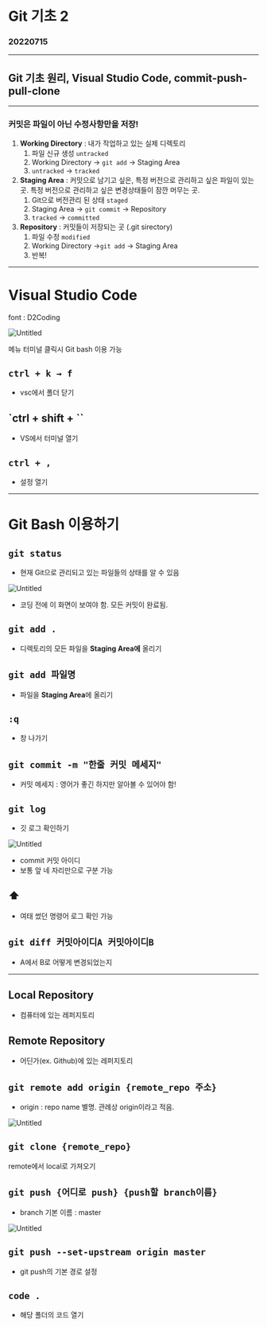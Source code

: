 # Git 기초 2
### 20220715
---

## Git 기초 원리, Visual Studio Code, commit-push-pull-clone

----------

### 커밋은 파일이 아닌 **수정사항**만을 저장!

1. **Working Directory** : 내가 작업하고 있는 실제 디렉토리
    1. 파일 신규 생성 `untracked`
    2. Working Directory → `git add` → Staging Area
    3. `untracked` → `tracked`
2. **Staging Area** : 커밋으로 남기고 싶은, 특정 버전으로 관리하고 싶은 파일이 있는 곳. 특정 버전으로 관리하고 싶은 변경상태들이 잠깐 머무는 곳.
    1. Git으로 버전관리 된 상태 `staged` 
    2. Staging Area → `git commit` → Repository
    3. `tracked` → `committed`
3. **Repository** : 커밋들이 저장되는 곳 (.git sirectory)
    1. 파일 수정 `modified`
    2. Working Directory →`git add` → Staging Area
    3. 반복!

---

# Visual Studio Code

font : D2Coding

![Untitled](https://www.notion.so/hphk-edu/Git-2-a9bbc331bbba454799b297ffa291a2b1#bacf753cd23d4ea5b6f2d1599cb902c6)

메뉴 터미널 클릭시 Git bash 이용 가능

## `ctrl + k → f`

- vsc에서 폴더 닫기

## `ctrl + shift + ``

- VS에서 터미널 열기

## `ctrl + ,`

- 설정 열기

---

# Git Bash 이용하기

## `git status`

- 현재 Git으로 관리되고 있는 파일들의 상태를 알 수 있음

![Untitled](https://s3-us-west-2.amazonaws.com/secure.notion-static.com/27505b08-b4fe-4d95-ba7d-d136c15a23db/Untitled.png)

- 코딩 전에 이 화면이 보여야 함. 모든 커밋이 완료됨.

## `git add .`

- 디렉토리의 모든 파일을 **Staging Area에** 올리기

## `git add 파일명`

- 파일을 **Staging Area**에 올리기

## `:q`

- 창 나가기

## `git commit -m "한줄 커밋 메세지"`

- 커밋 메세지 : 영어가 좋긴 하지만 알아볼 수 있어야 함!

## `git log`

- 깃 로그 확인하기

![Untitled](https://s3-us-west-2.amazonaws.com/secure.notion-static.com/500ff121-3384-40e6-892f-33adc480756a/Untitled.png)

- commit 커밋 아이디
- 보통 앞 네 자리만으로 구분 가능

## ⬆️

- 여태 썼던 명령어 로그 확인 가능

## `git diff 커밋아이디A 커밋아이디B`

- A에서 B로 어떻게 변경되었는지

---

## Local Repository

- 컴퓨터에 있는 레퍼지토리

## Remote Repository

- 어딘가(ex. Github)에 있는 레퍼지토리

## `git remote add origin {remote_repo 주소}`

- origin : repo name 별명. 관례상 origin이라고 적음.

![Untitled](https://s3-us-west-2.amazonaws.com/secure.notion-static.com/26ab368f-06d2-4729-9565-872723bdc511/Untitled.png)

## `git clone {remote_repo}`

remote에서 local로 가져오기

## `git push {어디로 push} {push할 branch이름}`

- branch 기본 이름 : master

![Untitled](https://s3-us-west-2.amazonaws.com/secure.notion-static.com/d3420a0f-7e59-4fdb-8f4e-36d9723e2620/Untitled.png)

## `git push --set-upstream origin master`

- git push의 기본 경로 설정

## `code .`

- 해당 폴더의 코드 열기
